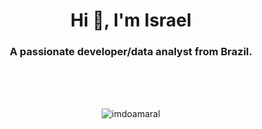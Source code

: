 <h1 align="center">Hi 👋, I'm Israel</h1>
<h3 align="center">A passionate developer/data analyst from Brazil.</h3>

<!-- <p align="center">Currently working on https://www.vale.com</p> -->

<br>
<br>
<br>

<p align="center"><img src="https://github-readme-stats.vercel.app/api/top-langs?username=imdoamaral&show_icons=true&locale=en&layout=compact" alt="imdoamaral" /></p>
